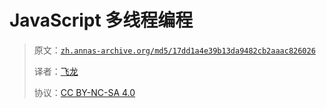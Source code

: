 # JavaScript 多线程编程

> 原文：[`zh.annas-archive.org/md5/17dd1a4e39b13da9482cb2aaac826026`](https://zh.annas-archive.org/md5/17dd1a4e39b13da9482cb2aaac826026)
> 
> 译者：[飞龙](https://github.com/wizardforcel)
> 
> 协议：[CC BY-NC-SA 4.0](http://creativecommons.org/licenses/by-nc-sa/4.0/)